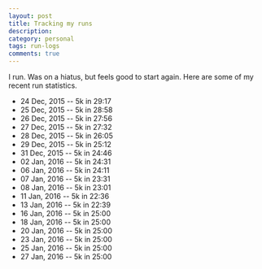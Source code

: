 ```yaml
---
layout: post
title: Tracking my runs
description: 
category: personal
tags: run-logs
comments: true
---
```


I run. Was on a hiatus, but feels good to start again. Here are some of my recent run statistics.

- 24 Dec, 2015 -- 5k in 29:17
- 25 Dec, 2015 -- 5k in 28:58
- 26 Dec, 2015 -- 5k in 27:56
- 27 Dec, 2015 -- 5k in 27:32
- 28 Dec, 2015 -- 5k in 26:05
- 29 Dec, 2015 -- 5k in 25:12
- 31 Dec, 2015 -- 5k in 24:46
- 02 Jan, 2016 -- 5k in 24:31
- 06 Jan, 2016 -- 5k in 24:11
- 07 Jan, 2016 -- 5k in 23:31
- 08 Jan, 2016 -- 5k in 23:01
- 11 Jan, 2016 -- 5k in 22:36
- 13 Jan, 2016 -- 5k in 22:39
- 16 Jan, 2016 -- 5k in 25:00
- 18 Jan, 2016 -- 5k in 25:00
- 20 Jan, 2016 -- 5k in 25:00
- 23 Jan, 2016 -- 5k in 25:00
- 25 Jan, 2016 -- 5k in 25:00
- 27 Jan, 2016 -- 5k in 25:00

